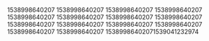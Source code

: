 1538998640207
1538998640207
1538998640207
1538998640207
1538998640207
1538998640207
1538998640207
1538998640207
1538998640207
1538998640207
1538998640207
1538998640207
1538998640207
1538998640207
15389986402071539041232974